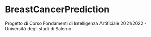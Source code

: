 # BreastCancerPrediction

Progetto di Corso Fondamenti di Intelligenza Artificiale 2021/2022 - Università degli studi di Salerno
